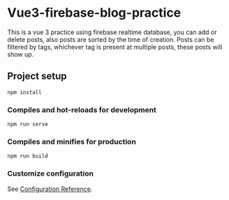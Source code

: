 # Vue3-firebase-blog-practice

This is a vue 3 practice using firebase realtime database, you can add or delete posts, also posts are sorted by the time of creation. Posts can be filtered by tags, whichever tag
is present at multiple posts, these posts will show up.

## Project setup

```
npm install
```

### Compiles and hot-reloads for development

```
npm run serve
```

### Compiles and minifies for production

```
npm run build
```

### Customize configuration

See [Configuration Reference](https://cli.vuejs.org/config/).
